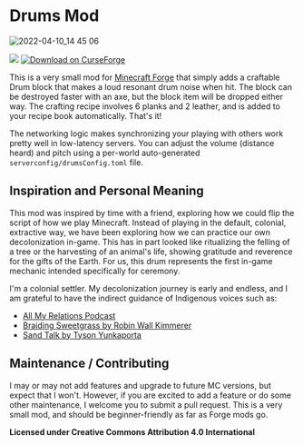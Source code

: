 # Drums Mod

![2022-04-10_14 45 06](https://user-images.githubusercontent.com/11550396/162641324-a07c0977-af02-47b0-803b-c6bc01aee852.png)

 [![](https://cf.way2muchnoise.eu/versions/drums.svg)](https://www.curseforge.com/minecraft/mc-mods/drums) [![Download on CurseForge](https://cf.way2muchnoise.eu/title/Drums_Download_on%20CurseForge%20->.svg)](https://www.curseforge.com/minecraft/mc-mods/drums)

This is a very small mod for [Minecraft Forge](https://github.com/MinecraftForge/MinecraftForge) that simply adds a craftable Drum block that makes a loud resonant drum noise when hit.
The block can be destroyed faster with an axe, but the block item will be dropped either way. The crafting recipe involves 6 planks and 2 leather, and is added to your recipe book automatically. That's it!

The networking logic makes synchronizing your playing with others work pretty well in low-latency servers. You can adjust the volume (distance heard) and pitch using a per-world auto-generated `serverconfig/drumsConfig.toml` file.

## Inspiration and Personal Meaning
This mod was inspired by time with a friend, exploring how we could flip the script of how we play Minecraft. Instead of playing in the default, colonial, extractive way, we have been exploring how we can practice our own decolonization in-game. This has in part looked like ritualizing the felling of a tree or the harvesting of an animal's life, showing gratitude and reverence for the gifts of the Earth. For us, this drum represents the first in-game mechanic intended specifically for ceremony.

I'm a colonial settler. My decolonization journey is early and endless, and I am grateful to have the indirect guidance of Indigenous voices such as:
- [All My Relations Podcast](https://www.allmyrelationspodcast.com/)
- [Braiding Sweetgrass by Robin Wall Kimmerer](https://www.robinwallkimmerer.com/books)
- [Sand Talk by Tyson Yunkaporta](https://www.harpercollins.com/products/sand-talk-tyson-yunkaporta)

## Maintenance / Contributing
I may or may not add features and upgrade to future MC versions, but expect that I won't. However, if you are excited to add a feature or do some other maintenance, I welcome you to submit a pull request. This is a very small mod, and should be beginner-friendly as far as Forge mods go.

**Licensed under Creative Commons Attribution 4.0 International**
